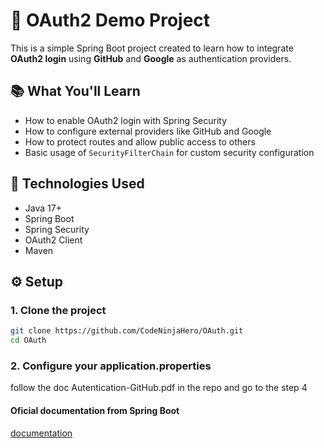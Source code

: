 # 🔐 OAuth2 Demo Project

This is a simple Spring Boot project created to learn how to integrate **OAuth2 login** using **GitHub** and **Google** as authentication providers.

## 📚 What You'll Learn

- How to enable OAuth2 login with Spring Security
- How to configure external providers like GitHub and Google
- How to protect routes and allow public access to others
- Basic usage of `SecurityFilterChain` for custom security configuration

## 🚀 Technologies Used

- Java 17+
- Spring Boot
- Spring Security
- OAuth2 Client
- Maven

## ⚙️ Setup

### 1. Clone the project

```bash
git clone https://github.com/CodeNinjaHero/OAuth.git
cd OAuth
```
### 2. Configure your application.properties
follow the doc Autentication-GitHub.pdf in the repo and go to the step 4

#### Oficial documentation from Spring Boot
[documentation](https://spring.io/guides/tutorials/spring-boot-oauth2)
